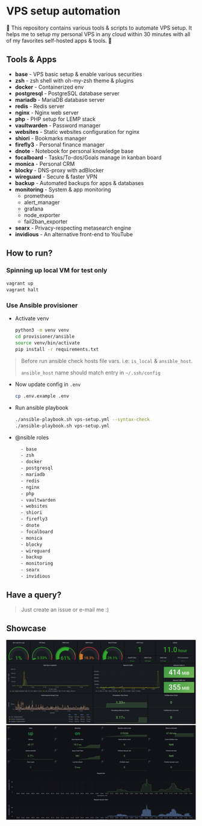 # VPS setup automation

:rocket: This repository contains various tools & scripts
to automate VPS setup. It helps me to setup my personal VPS in any cloud within
30 minutes with all of my favorites self-hosted apps & tools. :rocket:

## Tools & Apps

- **base** - VPS basic setup & enable various securities
- **zsh** - zsh shell with oh-my-zsh theme & plugins
- **docker** - Containerized env
- **postgresql** - PostgreSQL database server
- **mariadb** - MariaDB database server
- **redis** - Redis server
- **nginx** - Nginx web server
- **php** - PHP setup for LEMP stack
- **vaultwarden** - Password manager
- **websites** - Static websites configuration for nginx
- **shiori** - Bookmarks manager
- **firefly3** - Personal finance manager
- **dnote** - Notebook for personal knowledge base
- **focalboard** - Tasks/To-dos/Goals manage in kanban board
- **monica** - Personal CRM
- **blocky** - DNS-proxy with adBlocker
- **wireguard** - Secure & faster VPN
- **backup** - Automated backups for apps & databases
- **monitoring** - System & app monitoring
  - prometheus
  - alert_manager
  - grafana
  - node_exporter
  - fail2ban_exporter
- **searx** - Privacy-respecting metasearch engine
- **invidious** - An alternative front-end to YouTube

## How to run?

### Spinning up local VM for test only

```bash
vagrant up
vagrant halt
```

### Use **Ansible** provisioner

- Activate venv
  ```bash
  python3 -m venv venv
  cd provisioner/ansible
  source venv/bin/activate
  pip install -r requirements.txt
  ```

> Before run ansible check hosts file vars. i.e: `is_local` & `ansible_host`.
>
> `ansible_host` name should match entry in `~/.ssh/config`

- Now update config in `.env`

  ```bash
  cp .env.example .env
  ```

- Run ansible playbook

  ```bash
  ./ansible-playbook.sh vps-setup.yml --syntax-check
  ./ansible-playbook.sh vps-setup.yml
  ```

- @nsible roles
  ```bash
    - base
    - zsh
    - docker
    - postgresql
    - mariadb
    - redis
    - nginx
    - php
    - vaultwarden
    - websites
    - shiori
    - firefly3
    - dnote
    - focalboard
    - monica
    - blocky
    - wireguard
    - backup
    - monitoring
    - searx
    - invidious
  ```

## Have a query?

> Just create an issue or e-mail me :)

## Showcase

![stats](./_doc/stats.png)
![dns](./_doc/dns.png)
